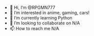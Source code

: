 - 👋 Hi, I’m @RPGMN777
- 👀 I’m interested in anime, gaming, cars!
- 🌱 I’m currently learning Python
- 💞️ I’m looking to collaborate on N/A
- 📫 How to reach me N/A

<!---
RPGMN777/RPGMN777 is a ✨ special ✨ repository because its `README.md` (this file) appears on your GitHub profile.
You can click the Preview link to take a look at your changes.
--->
